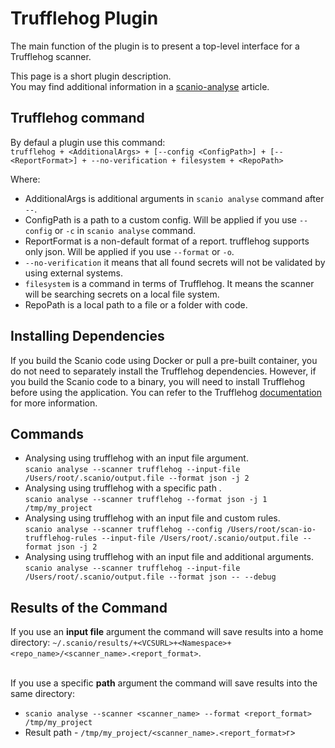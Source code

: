 # Trufflehog Plugin
The main function of the plugin is to present a top-level interface for a Trufflehog scanner. 

This page is a short plugin description.<br>
You may find additional information in a [scanio-analyse](../../docs/scanio-analyse.md) article.

## Trufflehog command
By defaul a plugin use this command:<br>
```trufflehog + <AdditionalArgs> + [--config <ConfigPath>] + [--<ReportFormat>] + --no-verification + filesystem + <RepoPath>```<br>

Where:
* AdditionalArgs is additional arguments in ```scanio analyse``` command after ```--```.
* ConfigPath is a path to a custom config. Will be applied if you use ```--config``` or ```-c``` in ```scanio analyse``` command.
* ReportFormat is a non-default format of a report. trufflehog supports only json. Will be applied if you use ```--format``` or ```-o```. 
* ```--no-verification``` it means that all found secrets will not be validated by using external systems. 
* ```filesystem``` is a command in terms of Trufflehog. It means the scanner will be searching secrets on a local file system. 
* RepoPath is a local path to a file or a folder with code. 

## Installing Dependencies
If you build the Scanio code using Docker or pull a pre-built container, you do not need to separately install the Trufflehog dependencies. However, if you build the Scanio code to a binary, you will need to install Trufflehog before using the application.
You can refer to the Trufflehog [documentation](https://github.com/trufflesecurity/trufflehog#floppy_disk-installation) for more information.

## Commands
* Analysing using trufflehog with an input file argument.<br>
```scanio analyse --scanner trufflehog --input-file /Users/root/.scanio/output.file --format json -j 2```
* Analysing using trufflehog with a specific path .<br>
```scanio analyse --scanner trufflehog --format json -j 1 /tmp/my_project```
* Analysing using trufflehog with an input file and custom rules.<br>
```scanio analyse --scanner trufflehog --config /Users/root/scan-io-trufflehog-rules --input-file /Users/root/.scanio/output.file --format json -j 2```
* Analysing using trufflehog with an input file and additional arguments.<br>
```scanio analyse --scanner trufflehog --input-file /Users/root/.scanio/output.file --format json -- --debug```

## Results of the Command
If you use an **input file** argument the command will save results into a home directory: ```~/.scanio/results/+<VCSURL>+<Namespace>+<repo_name>/<scanner_name>.<report_format>```.<br><br>

If you use a specific **path** argument the command will save results into the same directory:<br>
* ```scanio analyse --scanner <scanner_name> --format <report_format> /tmp/my_project```
* Result path - ```/tmp/my_project/<scanner_name>.<report_format>```r>


